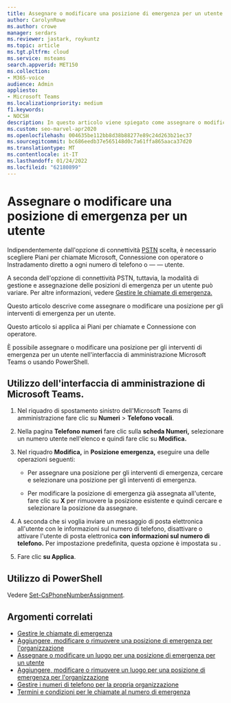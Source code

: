 ```yaml
---
title: Assegnare o modificare una posizione di emergenza per un utente
author: CarolynRowe
ms.author: crowe
manager: serdars
ms.reviewer: jastark, roykuntz
ms.topic: article
ms.tgt.pltfrm: cloud
ms.service: msteams
search.appverid: MET150
ms.collection:
- M365-voice
audience: Admin
appliesto:
- Microsoft Teams
ms.localizationpriority: medium
f1.keywords:
- NOCSH
description: In questo articolo viene spiegato come assegnare o modificare una posizione per gli interventi di emergenza per gli utenti dell'organizzazione.
ms.custom: seo-marvel-apr2020
ms.openlocfilehash: 004635be112bb8d38b88277e89c24d263b21ec37
ms.sourcegitcommit: bc686eedb37e565148d0c7a61ffa865aaca37d20
ms.translationtype: MT
ms.contentlocale: it-IT
ms.lasthandoff: 01/24/2022
ms.locfileid: "62180899"
---
```

# <a name="assign-or-change-an-emergency-location-for-a-user"></a>Assegnare o modificare una posizione di emergenza per un utente

Indipendentemente dall'opzione di connettività [PSTN](pstn-connectivity.md) scelta, è necessario scegliere Piani per chiamate Microsoft, Connessione con operatore o Instradamento diretto a ogni numero di telefono o &mdash; &mdash; utente.

A seconda dell'opzione di connettività PSTN, tuttavia, la modalità di gestione e assegnazione delle posizioni di emergenza per un utente può variare. Per altre informazioni, vedere [Gestire le chiamate di emergenza.](what-are-emergency-locations-addresses-and-call-routing.md)

Questo articolo descrive come assegnare o modificare una posizione per gli interventi di emergenza per un utente. 

Questo articolo si applica ai Piani per chiamate e Connessione con operatore.
  
È possibile assegnare o modificare una posizione per gli interventi di emergenza per un utente nell'interfaccia di amministrazione Microsoft Teams o usando PowerShell.

## <a name="using-the-microsoft-teams-admin-center"></a>Utilizzo dell'interfaccia di amministrazione di Microsoft Teams.

1. Nel riquadro di spostamento sinistro dell'Microsoft Teams di amministrazione fare clic su **Numeri**  >  **Telefono vocali**.

2. Nella pagina **Telefono numeri** fare clic sulla **scheda Numeri,** selezionare un numero utente nell'elenco e quindi fare clic su **Modifica.**

3. Nel riquadro **Modifica,** in **Posizione emergenza,** eseguire una delle operazioni seguenti:

   - Per assegnare una posizione per gli interventi di emergenza, cercare e selezionare una posizione per gli interventi di emergenza.

   - Per modificare la posizione di emergenza già assegnata all'utente, fare clic su **X** per rimuovere la posizione esistente e quindi cercare e selezionare la posizione da assegnare.

4. A seconda che si voglia inviare un messaggio di posta elettronica all'utente con le informazioni sul numero di telefono, disattivare o attivare l'utente di posta elettronica **con informazioni sul numero di telefono.** Per impostazione predefinita, questa opzione è impostata su .

5. Fare clic **su Applica**.

## <a name="using-powershell"></a>Utilizzo di PowerShell

Vedere [Set-CsPhoneNumberAssignment](/powershell/module/teams/set-csphonenumberassignment). 

    
## <a name="related-topics"></a>Argomenti correlati

- [Gestire le chiamate di emergenza](what-are-emergency-locations-addresses-and-call-routing.md)
- [Aggiungere, modificare o rimuovere una posizione di emergenza per l'organizzazione](add-change-remove-emergency-location-organization.md)
- [Assegnare o modificare un luogo per una posizione di emergenza per un utente](assign-change-emergency-place-user.md)
- [Aggiungere, modificare o rimuovere un luogo per una posizione di emergenza per l'organizzazione](add-change-remove-emergency-place-organization.md)
- [Gestire i numeri di telefono per la propria organizzazione](/microsoftteams/manage-phone-numbers-for-your-organization)
- [Termini e condizioni per le chiamate al numero di emergenza](./emergency-calling-terms-and-conditions.md)
